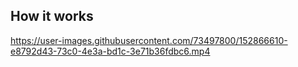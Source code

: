 

## How it works



https://user-images.githubusercontent.com/73497800/152866610-e8792d43-73c0-4e3a-bd1c-3e71b36fdbc6.mp4


